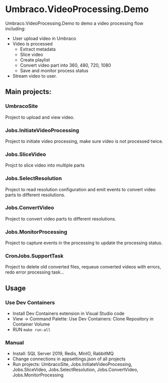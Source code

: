 # Umbraco.VideoProcessing.Demo

Umbraco.VideoProcessing.Demo to demo a video processing flow including:

- User upload video in Umbraco
- Video is processed
    - Extract metadata
    - Slice video
    - Create playlist
    - Convert video part into 360, 480, 720, 1080
    - Save and monitor process status
- Stream video to user.

## Main projects:

### UmbracoSite

Project to upload and view video.

### Jobs.InitiateVideoProcessing

Project to initiate video processing, make sure video is not processed twice.

### Jobs.SliceVideo

Projct to slice video into multiple parts

### Jobs.SelectResolution

Project to read resolution configuration and emit events to convert video parts to different resolutions. 

### Jobs.ConvertVideo

Project to convert video parts to different resolutions.

### Jobs.MonitorProcessing

Project to capture events in the processing to update the processing status.

### CronJobs.SupportTask

Project to delete old converted files, requeue converted videos with errors, redo error processing task...

## Usage

### Use Dev Containers

- Install Dev Containers extension in Visual Studio code
- View -> Command Palette: Use Dev Containers: Clone Repository in Container Volume
- RUN `make run-all`

### Manual

- Install: SQL Server 2019, Redis, MinIO, RabbitMQ
- Change connections in appsettings.json of all projects
- Run projects: UmbracoSite, Jobs.InitiateVideoProcessing, Jobs.SliceVideo, Jobs.SelectResolution, Jobs.ConvertVideo, Jobs.MonitorProcessing
